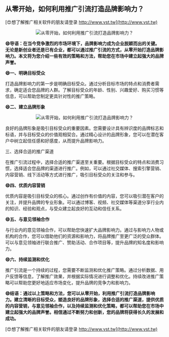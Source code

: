 ## **从零开始，如何利用推广引流打造品牌影响力？**

[😍想了解推广相关软件的朋友请登录 http://www.vst.tw](http://www.vst.tw)

 <center><img src="https://vst.tw/MP4/tuiguang/png/8.png" alt="从零开始，如何利用推广引流打造品牌影响力？"></center>

**😄导语：在当今竞争激烈的市场环境下，品牌影响力成为企业脱颖而出的关键。无论是新创业者还是已有企业，都可以通过推广引流的方式，从零开始打造品牌影响力。本文将为您介绍一些有效的策略和方法，帮助您在市场中建立起强大的品牌声誉。**

**😄一、明确目标受众**

打造品牌影响力的第一步是明确目标受众。通过分析目标市场的特点和消费者需求，确定适合您品牌的人群。了解目标受众的年龄、性别、兴趣爱好、购买习惯等信息，可以帮助您制定更具针对性的推广策略。

**😄二、建立品牌形象**

 <center><img src="https://vst.tw/MP4/tuiguang/png/7.png" alt="从零开始，如何利用推广引流打造品牌影响力？"></center>

良好的品牌形象是吸引目标受众的重要因素。您需要设计具有辨识度的品牌标志和标语，并与目标受众的价值观相契合。通过精心设计的品牌形象，您可以在潜在客户中树立起信任感和好感度，从而提升品牌影响力。

三、选择合适的推广渠道

在推广引流过程中，选择合适的推广渠道至关重要。根据目标受众的特点和消费习惯，选择适合您品牌的渠道进行推广。例如，可以通过社交媒体、搜索引擎营销、内容营销、线下活动等方式进行推广，吸引目标受众的关注和参与。

**😄四、优质内容营销**

优质内容是吸引目标受众的核心。通过创作有价值的内容，您可以吸引潜在客户的关注，并提升品牌的专业形象。可以通过博客、视频、社交媒体等渠道分享行业内的知识、经验和观点，与受众建立起良好的互动和信任关系。

**😄五、与意见领袖合作**

与行业内的意见领袖合作，可以帮助您快速扩大品牌影响力。通过与影响力人物或机构的合作，您可以借助他们的资源和影响力，将品牌推广至更广泛的受众群体。可以与意见领袖进行联合推广、赞助活动、合作项目等，提升品牌的知名度和影响力。

**😄六、持续监测和优化**

推广引流是一个持续的过程，您需要不断监测和优化推广策略。通过分析数据、用户反馈等信息，了解推广效果，并根据实际情况进行调整和优化。持续改进推广策略可以帮助您更好地适应市场变化，提升品牌的竞争力和影响力。

**😄结语：通过以上策略和方法，您可以从零开始，利用推广引流打造品牌影响力。建立清晰的目标受众，塑造良好的品牌形象，选择合适的推广渠道，提供优质的内容营销，与意见领袖合作，以及持续监测和优化策略，都可以帮助您在市场中建立起强大的品牌声誉。相信通过不断努力和创新，您的品牌将获得长久的发展和成功。**

[😍想了解推广相关软件的朋友请登录 http://www.vst.tw](http://www.vst.tw)



